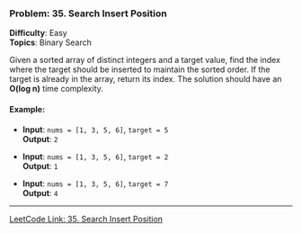 ### Problem: 35. Search Insert Position

**Difficulty**: Easy  
**Topics**: Binary Search

Given a sorted array of distinct integers and a target value, find the index where the target should be inserted to maintain the sorted order. If the target is already in the array, return its index. The solution should have an **O(log n)** time complexity.

#### Example:
- **Input**: `nums = [1, 3, 5, 6]`, `target = 5`  
  **Output**: `2`

- **Input**: `nums = [1, 3, 5, 6]`, `target = 2`  
  **Output**: `1`

- **Input**: `nums = [1, 3, 5, 6]`, `target = 7`  
  **Output**: `4`

---

[LeetCode Link: 35. Search Insert Position](https://leetcode.com/problems/search-insert-position/)
